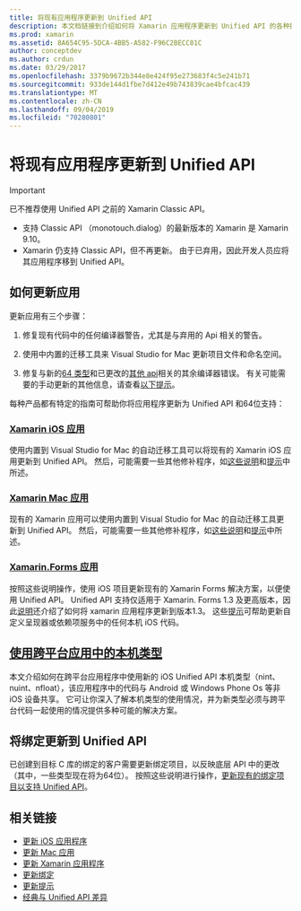 ```yaml
---
title: 将现有应用程序更新到 Unified API
description: 本文档链接到介绍如何将 Xamarin 应用程序更新到 Unified API 的各种指南。 它讨论了 Xamarin iOS 应用程序和 Xamarin 应用程序。 Xamarin、Forms 应用、跨平台应用中的本机类型和绑定项目。
ms.prod: xamarin
ms.assetid: 8A654C95-5DCA-4BB5-A582-F96C2BECC81C
author: conceptdev
ms.author: crdun
ms.date: 03/29/2017
ms.openlocfilehash: 3379b9672b344e8e424f95e273683f4c5e241b71
ms.sourcegitcommit: 933de144d1fbe7d412e49b743839cae4bfcac439
ms.translationtype: MT
ms.contentlocale: zh-CN
ms.lasthandoff: 09/04/2019
ms.locfileid: "70280801"
---
```

# <a name="updating-existing-apps-to-the-unified-api"></a>将现有应用程序更新到 Unified API

> [!IMPORTANT]
> 已不推荐使用 Unified API 之前的 Xamarin Classic API。
> - 支持 Classic API （monotouch.dialog）的最新版本的 Xamarin 是 Xamarin 9.10。
> - Xamarin 仍支持 Classic API，但不再更新。 由于已弃用，因此开发人员应将其应用程序移到 Unified API。

## <a name="how-to-update-your-apps"></a>如何更新应用

更新应用有三个步骤：

1. 修复现有代码中的任何编译器警告，尤其是与弃用的 Api 相关的警告。

2. 使用中内置的迁移工具来 Visual Studio for Mac 更新项目文件和命名空间。

3. 修复与新的[64 类型](~/cross-platform/macios/nativetypes.md)和已更改的[其他 api](~/cross-platform/macios/unified/overview.md#deprecated-typos)相关的其余编译器错误。 有关可能需要的手动更新的其他信息，请查看[以下提示](~/cross-platform/macios/unified/updating-tips.md)。

每种产品都有特定的指南可帮助你将应用程序更新为 Unified API 和64位支持：

### <a name="xamarinios-appscross-platformmaciosunifiedupdating-ios-appsmd"></a>[Xamarin iOS 应用](~/cross-platform/macios/unified/updating-ios-apps.md)

使用内置到 Visual Studio for Mac 的自动迁移工具可以将现有的 Xamarin iOS 应用更新到 Unified API。 然后，可能需要一些其他修补程序，如[这些说明](~/cross-platform/macios/unified/updating-ios-apps.md)和[提示](~/cross-platform/macios/unified/updating-tips.md)中所述。

### <a name="xamarinmac-appscross-platformmaciosunifiedupdating-mac-appsmd"></a>[Xamarin Mac 应用](~/cross-platform/macios/unified/updating-mac-apps.md)

现有的 Xamarin 应用可以使用内置到 Visual Studio for Mac 的自动迁移工具更新到 Unified API。 然后，可能需要一些其他修补程序，如[这些说明](~/cross-platform/macios/unified/updating-mac-apps.md)和[提示](~/cross-platform/macios/unified/updating-tips.md)中所述。

### <a name="xamarinforms-appscross-platformmaciosunifiedupdating-xamarin-forms-appsmd"></a>[Xamarin.Forms 应用](~/cross-platform/macios/unified/updating-xamarin-forms-apps.md)

按照这些说明操作，使用 iOS 项目更新现有的 Xamarin Forms 解决方案，以便使用 Unified API。 Unified API 支持仅适用于 Xamarin. Forms 1.3 及更高版本，因此[说明](~/cross-platform/macios/unified/updating-xamarin-forms-apps.md)还介绍了如何将 xamarin 应用程序更新到版本1.3。 这些[提示](~/cross-platform/macios/unified/updating-tips.md)可帮助更新自定义呈现器或依赖项服务中的任何本机 iOS 代码。

## <a name="working-with-native-types-in-cross-platform-appscross-platformmaciosnativetypesmd"></a>[使用跨平台应用中的本机类型](~/cross-platform/macios/nativetypes.md)

本文介绍如何在跨平台应用程序中使用新的 iOS Unified API 本机类型（nint、nuint、nfloat），该应用程序中的代码与 Android 或 Windows Phone Os 等非 iOS 设备共享。 它可让你深入了解本机类型的使用情况，并为新类型必须与跨平台代码一起使用的情况提供多种可能的解决方案。

## <a name="update-bindings-to-the-unified-api"></a>将绑定更新到 Unified API

已创建到目标 C 库的绑定的客户需要更新绑定项目，以反映底层 API 中的更改（其中，一些类型现在将为64位）。
按照这些说明进行操作，[更新现有的绑定项目以支持 Unified API](~/cross-platform/macios/unified/update-binding.md)。

## <a name="related-links"></a>相关链接

- [更新 iOS 应用程序](~/cross-platform/macios/unified/updating-ios-apps.md)
- [更新 Mac 应用](~/cross-platform/macios/unified/updating-mac-apps.md)
- [更新 Xamarin 应用程序](~/cross-platform/macios/unified/updating-xamarin-forms-apps.md)
- [更新绑定](~/cross-platform/macios/unified/update-binding.md)
- [更新提示](~/cross-platform/macios/unified/updating-tips.md)
- [经典与 Unified API 差异](https://github.com/xamarin/release-notes-archive/blob/master/release-notes/ios/api_changes/classic-vs-unified-8.6.0/index.md)
